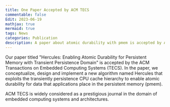 ```yaml
---
title: One Paper Accepted by ACM TECS
commentable: false
Edit: 2023-06-19
mathjax: true
mermaid: true
tags: News
categories: Publication
description: A paper about atomic durability with pmem is accepted by ACM TECS.
---
```


<p>Our paper titled "Hercules: Enabling Atomic Durability for Persistent Memory with Transient Persistence Domain" is accepted by the <a href="https://dl.acm.org/journal/tecs" style="text-decoration: none;" target="_blank">ACM Transactions on Embedded Computing Systems (TECS)</a>. In the paper, we conceptualize, design and implement a new algorithm named Hercules that exploits the transiently persistence CPU cache hierarchy to enable atomic durability for data that applications place in the persistent memory (pmem).</p>

<p>ACM TECS is widely considered as a prestigious journal in the domain of embedded computing systems and architectures.</p>
